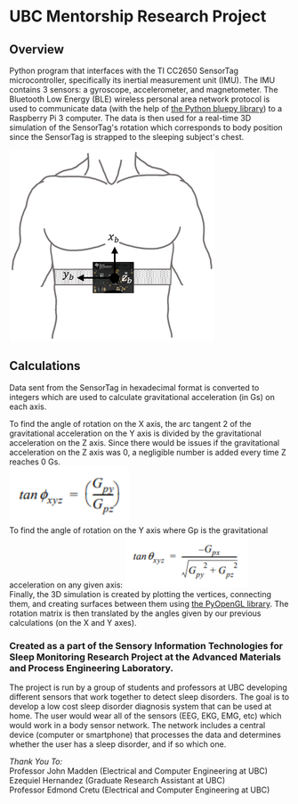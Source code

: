 # UBC Mentorship Research Project
## Overview
Python program that interfaces with the TI CC2650 SensorTag microcontroller, specifically its inertial measurement unit (IMU). The IMU contains 3 sensors: a gyroscope, accelerometer, and magnetometer. The Bluetooth Low Energy (BLE) wireless personal area network protocol is used to communicate data (with the help of [the Python bluepy library](http://ianharvey.github.io/bluepy-doc/ "Bluepy Documentation")) to a Raspberry Pi 3 computer. The data is then used for a real-time 3D simulation of the SensorTag's rotation which corresponds to body position since the SensorTag is strapped to the sleeping subject's chest.

![Position on chest](README-files/sensortag-position.png)

## Calculations
Data sent from the SensorTag in hexadecimal format is converted to integers which are used to calculate gravitational acceleration (in Gs) on each axis.

To find the angle of rotation on the X axis, the arc tangent 2 of the gravitational acceleration on the Y axis is divided by the gravitational acceleration on the Z axis. Since there would be issues if the gravitational acceleration on the Z axis was 0, a negligible number is added every time Z reaches 0 Gs.  
![X axis calculation](README-files/x-calculation-2.png)  
To find the angle of rotation on the Y axis where Gp is the gravitational acceleration on any given axis:
![Y axis calculation](README-files/y-calculation-2.png)  
Finally, the 3D simulation is created by plotting the vertices, connecting them, and creating surfaces between them using [the PyOpenGL library](http://pyopengl.sourceforge.net/ "PyOpenGL library"). The rotation matrix is then translated by the angles given by our previous calculations (on the X and Y axes).

### Created as a part of the Sensory Information Technologies for Sleep Monitoring Research Project at the Advanced Materials and Process Engineering Laboratory.

The project is run by a group of students and professors at UBC developing different sensors that work together to detect sleep disorders. The goal is to develop a low cost sleep disorder diagnosis system that can be used at home. The user would wear all of the sensors (EEG, EKG, EMG, etc) which would work in a body sensor network. The network includes a central device (computer or smartphone) that processes the data and determines whether the user has a sleep disorder, and if so which one.

*Thank You To:*  
Professor John Madden (Electrical and Computer Engineering at UBC)  
Ezequiel Hernandez (Graduate Research Assistant at UBC)  
Professor Edmond Cretu (Electrical and Computer Engineering at UBC)  
